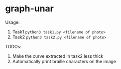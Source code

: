 # graph-unar
Usage:
1. Task1 `python3 task1.py <filename of photo>`
2. Task2 `python3 task2.py <filename of photo>`

TODOs:
1. Make the curve extracted in task2 less thick
2. Automatically print braille characters on the image
